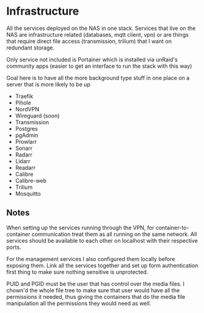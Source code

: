 # Infrastructure

All the services deployed on the NAS in one stack. Services that live on the NAS are infrastructure related (databases, mqtt client, vpn) or are things that require direct file access (transmission, trilium) that I want on redundant storage.

Only service not included is Portainer which is installed via unRaid's community apps (easier to get an interface to run the stack with this way)

Goal here is to have all the more background type stuff in one place on a server that is more likely to be up

- Traefik
- Pihole
- NordVPN
- Wireguard (soon)
- Transmission
- Postgres
- pgAdmin
- Prowlarr
- Sonarr
- Radarr
- Lidarr
- Readarr
- Calibre
- Calibre-web
- Trilium
- Mosquitto

## Notes

When setting up the services running through the VPN, for container-to-container communication treat them as all running on the same network. All services should be available to each other on localhost with their respective ports.

For the management services I also configured them locally before exposing them. Link all the services together and set up form authentication first thing to make sure nothing sensitive is unprotected.

PUID and PGID must be the user that has control over the media files. I chown'd the whole file tree to make sure that user would have all the permissions it needed, thus giving the containers that do the media file manipulation all the permissions they would need as well.
